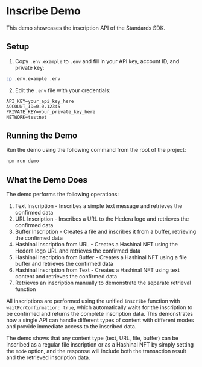 # Inscribe Demo

This demo showcases the inscription API of the Standards SDK.

## Setup

1. Copy `.env.example` to `.env` and fill in your API key, account ID, and private key:

```bash
cp .env.example .env
```

2. Edit the `.env` file with your credentials:

```
API_KEY=your_api_key_here
ACCOUNT_ID=0.0.12345
PRIVATE_KEY=your_private_key_here
NETWORK=testnet
```

## Running the Demo

Run the demo using the following command from the root of the project:

```bash
npm run demo
```

## What the Demo Does

The demo performs the following operations:

1. Text Inscription - Inscribes a simple text message and retrieves the confirmed data
2. URL Inscription - Inscribes a URL to the Hedera logo and retrieves the confirmed data
3. Buffer Inscription - Creates a file and inscribes it from a buffer, retrieving the confirmed data
4. Hashinal Inscription from URL - Creates a Hashinal NFT using the Hedera logo URL and retrieves the confirmed data
5. Hashinal Inscription from Buffer - Creates a Hashinal NFT using a file buffer and retrieves the confirmed data
6. Hashinal Inscription from Text - Creates a Hashinal NFT using text content and retrieves the confirmed data
7. Retrieves an inscription manually to demonstrate the separate retrieval function

All inscriptions are performed using the unified `inscribe` function with `waitForConfirmation: true`, which automatically waits for the inscription to be confirmed and returns the complete inscription data. This demonstrates how a single API can handle different types of content with different modes and provide immediate access to the inscribed data.

The demo shows that any content type (text, URL, file, buffer) can be inscribed as a regular file inscription or as a Hashinal NFT by simply setting the `mode` option, and the response will include both the transaction result and the retrieved inscription data.
